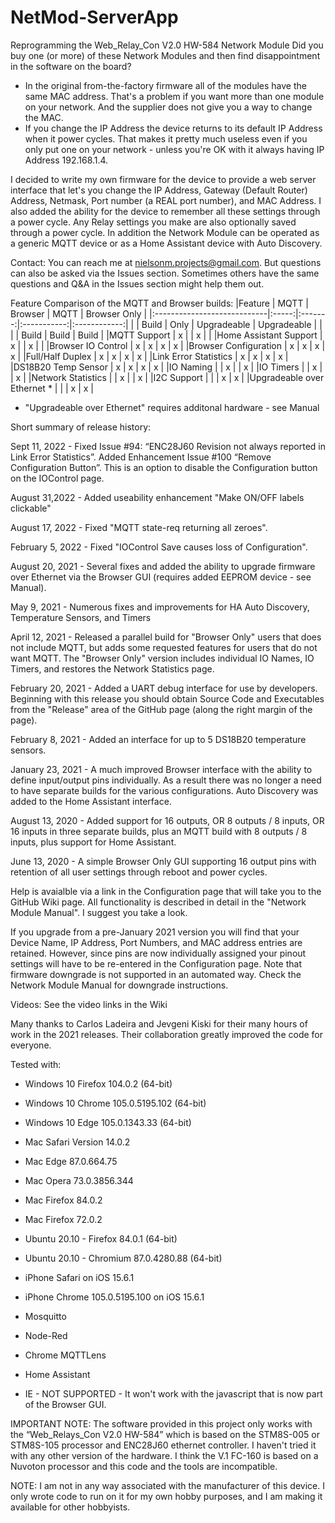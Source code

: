 # NetMod-ServerApp

Reprogramming the Web_Relay_Con V2.0 HW-584 Network Module
Did you buy one (or more) of these Network Modules and then find disappointment in the software on the board?
-	In the original from-the-factory firmware all of the modules have the same MAC address. That's a problem if you want more than one module on your network. And the supplier does not give you a way to change the MAC.
-	If you change the IP Address the device returns to its default IP Address when it power cycles. That makes it pretty much useless even if you only put one on your network - unless you're OK with it always having IP Address 192.168.1.4.

I decided to write my own firmware for the device to provide a web server interface that let's you change the IP Address, Gateway (Default Router) Address, Netmask, Port number (a REAL port number), and MAC Address. I also added the ability for the device to remember all these settings through a power cycle. Any Relay settings you make are also optionally saved through a power cycle. In addition the Network Module can be operated as a generic MQTT device or as a Home Assistant device with Auto Discovery.

Contact: You can reach me at nielsonm.projects@gmail.com. But questions can also be asked via the Issues section. Sometimes others have the same questions and Q&A in the Issues section might help them out.

Feature Comparison of the MQTT and Browser builds:
|Feature                      | MQTT  | Browser |    MQTT     | Browser Only |
|:----------------------------|:-----:|:-------:|:-----------:|:------------:|
|                             | Build |  Only   | Upgradeable |  Upgradeable |
|                             |       | Build   |    Build    |     Build    |
|MQTT Support                 |   x   |         |      x      |              |
|Home Assistant Support       |   x   |         |      x      |              |
|Browser IO Control           |   x   |    x    |      x      |       x      |
|Browser Configuration        |   x   |    x    |      x      |       x      |
|Full/Half Duplex             |   x   |    x    |      x      |       x      |
|Link Error Statistics        |   x   |    x    |      x      |       x      |
|DS18B20 Temp Sensor          |   x   |    x    |      x      |       x      |
|IO Naming                    |       |    x    |             |       x      |
|IO Timers                    |       |    x    |             |       x      |
|Network Statistics           |       |    x    |             |       x      |
|I2C Support                  |       |         |      x      |       x      |
|Upgradeable over Ethernet  * |       |         |      x      |       x      |
* "Upgradeable over Ethernet" requires additonal hardware - see Manual

Short summary of release history:

Sept 11, 2022 - Fixed Issue #94: “ENC28J60 Revision not always reported in Link Error Statistics”. Added Enhancement Issue #100 “Remove Configuration Button”. This is an option to disable the Configuration button on the IOControl page.

August 31,2022 - Added useability enhancement "Make ON/OFF labels clickable"

August 17, 2022 - Fixed "MQTT state-req returning all zeroes".

February 5, 2022 - Fixed "IOControl Save causes loss of Configuration".

August 20, 2021 - Several fixes and added the ability to upgrade firmware over Ethernet via the Browser GUI (requires added EEPROM device - see Manual).

May 9, 2021 - Numerous fixes and improvements for HA Auto Discovery, Temperature Sensors, and Timers

April 12, 2021 - Released a parallel build for "Browser Only" users that does not include MQTT, but adds some requested features for users that do not want MQTT. The "Browser Only" version includes individual IO Names, IO Timers, and restores the Network Statistics page.

February 20, 2021 - Added a UART debug interface for use by developers. Beginning with this release you should obtain Source Code and Executables from the "Release" area of the GitHub page (along the right margin of the page).

February 8, 2021 - Added an interface for up to 5 DS18B20 temperature sensors.

January 23, 2021 - A much improved Browser interface with the ability to define input/output pins individually. As a result there was no longer a need to have separate builds for the various configurations. Auto Discovery was added to the Home Assistant interface.

August 13, 2020 - Added support for 16 outputs, OR 8 outputs / 8 inputs, OR 16 inputs in three separate builds, plus an MQTT build with 8 outputs / 8 inputs, plus support for Home Assistant.

June 13, 2020 - A simple Browser Only GUI supporting 16 output pins with retention of all user settings through reboot and power cycles.

Help is avaialble via a link in the Configuration page that will take you to the GitHub Wiki page. All functionality is described in detail in the "Network Module Manual". I suggest you take a look.

If you upgrade from a pre-January 2021 version you will find that your Device Name, IP Address, Port Numbers, and MAC address entries are retained. However, since pins are now individually assigned your pinout settings will have to be re-entered in the Configuration page. Note that firmware downgrade is not supported in an automated way. Check the Network Module Manual for downgrade instructions.

Videos: See the video links in the Wiki

Many thanks to Carlos Ladeira and Jevgeni Kiski for their many hours of work in the 2021 releases. Their collaboration greatly improved the code for everyone.

Tested with:
- Windows 10 Firefox 104.0.2 (64-bit)
- Windows 10 Chrome 105.0.5195.102 (64-bit)
- Windows 10 Edge 105.0.1343.33 (64-bit)
- Mac Safari Version 14.0.2
- Mac Edge 87.0.664.75
- Mac Opera 73.0.3856.344
- Mac Firefox 84.0.2
- Mac Firefox 72.0.2
- Ubuntu 20.10 - Firefox 84.0.1 (64-bit)
- Ubuntu 20.10 - Chromium 87.0.4280.88 (64-bit)
- iPhone Safari on iOS 15.6.1
- iPhone Chrome 105.0.5195.100 on iOS 15.6.1
- Mosquitto
- Node-Red
- Chrome MQTTLens
- Home Assistant

- IE - NOT SUPPORTED - It won't work with the javascript that is now part of the Browser GUI.

IMPORTANT NOTE: The software provided in this project only works with the “Web_Relays_Con V2.0 HW-584” which is based on the STM8S-005 or STM8S-105 processor and ENC28J60 ethernet controller. I haven't tried it with any other version of the hardware. I think the V.1 FC-160 is based on a Nuvoton processor and this code and the tools are incompatible.

NOTE: I am not in any way associated with the manufacturer of this device. I only wrote code to run on it for my own hobby purposes, and I am making it available for other hobbyists.

